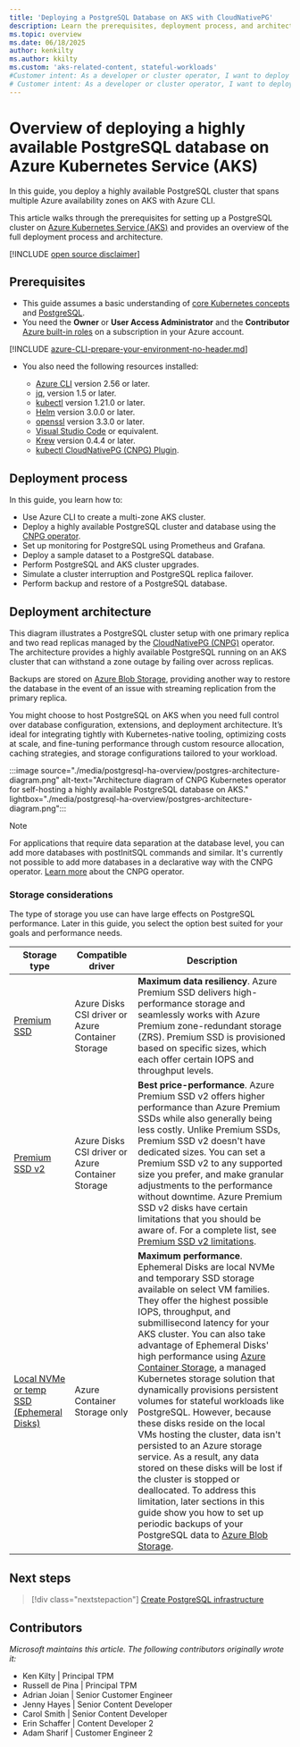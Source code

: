 ```yaml
---
title: 'Deploying a PostgreSQL Database on AKS with CloudNativePG'
description: Learn the prerequisites, deployment process, and architecture for deploying a highly available PostgreSQL cluster on Azure Kubernetes Service (AKS) using Azure CLI.
ms.topic: overview
ms.date: 06/18/2025
author: kenkilty
ms.author: kkilty
ms.custom: 'aks-related-content, stateful-workloads'
#Customer intent: As a developer or cluster operator, I want to deploy a highly available PostgreSQL database on AKS so I can see how to run a stateful database workload using the managed Kubernetes service in Azure.
# Customer intent: As a developer or cluster operator, I want to deploy a highly available PostgreSQL database on AKS using Azure CLI, so that I can ensure robust performance and data resiliency for my stateful applications across multiple availability zones.
---
```


# Overview of deploying a highly available PostgreSQL database on Azure Kubernetes Service (AKS)

In this guide, you deploy a highly available PostgreSQL cluster that spans multiple Azure availability zones on AKS with Azure CLI.

This article walks through the prerequisites for setting up a PostgreSQL cluster on [Azure Kubernetes Service (AKS)][what-is-aks] and provides an overview of the full deployment process and architecture.

[!INCLUDE [open source disclaimer](./includes/open-source-disclaimer.md)]

## Prerequisites

* This guide assumes a basic understanding of [core Kubernetes concepts][core-kubernetes-concepts] and [PostgreSQL][postgresql].
* You need the **Owner** or **User Access Administrator** and the **Contributor** [Azure built-in roles][azure-roles] on a subscription in your Azure account.

[!INCLUDE [azure-CLI-prepare-your-environment-no-header.md](~/reusable-content/azure-cli/azure-cli-prepare-your-environment-no-header.md)]

* You also need the following resources installed:

  * [Azure CLI](/cli/azure/install-azure-cli) version 2.56 or later.
  * [jq][jq], version 1.5 or later.
  * [kubectl][install-kubectl] version 1.21.0 or later.
  * [Helm][install-helm] version 3.0.0 or later.
  * [openssl][install-openssl] version 3.3.0 or later.
  * [Visual Studio Code][install-vscode] or equivalent.
  * [Krew][install-krew] version 0.4.4 or later.
  * [kubectl CloudNativePG (CNPG) Plugin][cnpg-plugin].

## Deployment process

In this guide, you learn how to:

* Use Azure CLI to create a multi-zone AKS cluster.
* Deploy a highly available PostgreSQL cluster and database using the [CNPG operator][cnpg-plugin].
* Set up monitoring for PostgreSQL using Prometheus and Grafana.
* Deploy a sample dataset to a PostgreSQL database.
* Perform PostgreSQL and AKS cluster upgrades.
* Simulate a cluster interruption and PostgreSQL replica failover.
* Perform backup and restore of a PostgreSQL database.

## Deployment architecture

This diagram illustrates a PostgreSQL cluster setup with one primary replica and two read replicas managed by the [CloudNativePG (CNPG)](https://cloudnative-pg.io/) operator. The architecture provides a highly available PostgreSQL running on an AKS cluster that can withstand a zone outage by failing over across replicas.

Backups are stored on [Azure Blob Storage](/azure/storage/blobs/), providing another way to restore the database in the event of an issue with streaming replication from the primary replica.

You might choose to host PostgreSQL on AKS when you need full control over database configuration, extensions, and deployment architecture. It’s ideal for integrating tightly with Kubernetes-native tooling, optimizing costs at scale, and fine-tuning performance through custom resource allocation, caching strategies, and storage configurations tailored to your workload.

:::image source="./media/postgresql-ha-overview/postgres-architecture-diagram.png" alt-text="Architecture diagram of CNPG Kubernetes operator for self-hosting a highly available PostgreSQL database on AKS." lightbox="./media/postgresql-ha-overview/postgres-architecture-diagram.png":::

> [!NOTE]
> For applications that require data separation at the database level, you can add more databases with postInitSQL commands and similar. It's currently not possible to add more databases in a declarative way with the CNPG operator. [Learn more](https://github.com/cloudnative-pg/cloudnative-pg) about the CNPG operator.

### Storage considerations

The type of storage you use can have large effects on PostgreSQL performance. Later in this guide, you select the option best suited for your goals and performance needs.

| Storage type | Compatible driver | Description  |
|-|-|-|
| [Premium SSD][pv1] | Azure Disks CSI driver or Azure Container Storage | **Maximum data resiliency**. Azure Premium SSD delivers high-performance storage and seamlessly works with Azure Premium zone-redundant storage (ZRS). Premium SSD is provisioned based on specific sizes, which each offer certain IOPS and throughput levels. |
| [Premium SSD v2][pv2] | Azure Disks CSI driver or Azure Container Storage | **Best price-performance**. Azure Premium SSD v2 offers higher performance than Azure Premium SSDs while also generally being less costly. Unlike Premium SSDs, Premium SSD v2 doesn't have dedicated sizes. You can set a Premium SSD v2 to any supported size you prefer, and make granular adjustments to the performance without downtime. Azure Premium SSD v2 disks have certain limitations that you should be aware of. For a complete list, see [Premium SSD v2 limitations][pv2-limitations]. |
| [Local NVMe or temp SSD (Ephemeral Disks)][ephemeral-disks] | Azure Container Storage only | **Maximum performance**. Ephemeral Disks are local NVMe and temporary SSD storage available on select VM families. They offer the highest possible IOPS, throughput, and submillisecond latency for your AKS cluster. You can also take advantage of Ephemeral Disks' high performance using [Azure Container Storage](/azure/storage/container-storage/container-storage-introduction), a managed Kubernetes storage solution that dynamically provisions persistent volumes for stateful workloads like PostgreSQL. However, because these disks reside on the local VMs hosting the cluster, data isn't persisted to an Azure storage service. As a result, any data stored on these disks will be lost if the cluster is stopped or deallocated. To address this limitation, later sections in this guide show you how to set up periodic backups of your PostgreSQL data to [Azure Blob Storage](/azure/storage/blobs/).|

## Next steps

> [!div class="nextstepaction"]
> [Create PostgreSQL infrastructure][create-infrastructure]

## Contributors

*Microsoft maintains this article. The following contributors originally wrote it:*

* Ken Kilty | Principal TPM
* Russell de Pina | Principal TPM
* Adrian Joian | Senior Customer Engineer
* Jenny Hayes | Senior Content Developer
* Carol Smith | Senior Content Developer
* Erin Schaffer | Content Developer 2
* Adam Sharif | Customer Engineer 2

<!-- LINKS -->
[what-is-aks]: ./what-is-aks.md
[postgresql]: https://www.postgresql.org/
[core-kubernetes-concepts]: ./concepts-clusters-workloads.md
[azure-roles]: /azure/role-based-access-control/built-in-roles
[jq]: https://jqlang.github.io/jq/
[install-kubectl]: https://kubernetes.io/docs/tasks/tools/install-kubectl/
[install-helm]: https://helm.sh/docs/intro/install/
[install-openssl]: https://www.openssl.org/
[install-vscode]: https://code.visualstudio.com/Download
[install-krew]: https://krew.sigs.k8s.io/
[cnpg-plugin]: https://cloudnative-pg.io/documentation/current/kubectl-plugin/#using-krew
[create-infrastructure]: ./create-postgresql-ha.md
[pv1]: /azure/virtual-machines/disks-types#premium-ssds
[pv2]: /azure/virtual-machines/disks-types#premium-ssd-v2
[pv2-limitations]: /azure/virtual-machines/disks-types#premium-ssd-v2-limitations
[ephemeral-disks]: /azure/storage/container-storage/use-container-storage-with-local-disk#what-is-ephemeral-disk
